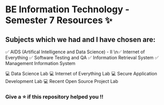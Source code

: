 # BE Information Technology - Semester 7 Resources ✨

## Subjects which we had and I have chosen are:
✅ AIDS (Artifical Intelligence and Data Science) - II 
\n✅ Internet of Everything
✅ Software Testing and QA 
✅ Information Retrieval System
✅ Management Information System 

💻 Data Science Lab
💻 Internet of Everything Lab
💻 Secure Application Development Lab
💻 Recent Open Source Project Lab

### Give a ⭐️ if this repository helped you !!
